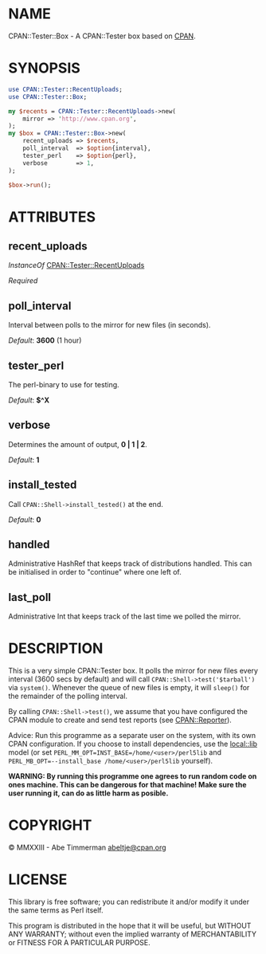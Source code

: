 # NAME

CPAN::Tester::Box - A CPAN::Tester box based on [CPAN](https://metacpan.org/pod/CPAN).

# SYNOPSIS

```perl
use CPAN::Tester::RecentUploads;
use CPAN::Tester::Box;

my $recents = CPAN::Tester::RecentUploads->new(
    mirror => 'http://www.cpan.org',
);
my $box = CPAN::Tester::Box->new(
    recent_uploads => $recents,
    poll_interval  => $option{interval},
    tester_perl    => $option{perl},
    verbose        => 1,
);

$box->run();
```

# ATTRIBUTES

## recent\_uploads

_InstanceOf_ [CPAN::Tester::RecentUploads](https://metacpan.org/pod/CPAN%3A%3ATester%3A%3ARecentUploads)

_Required_

## poll\_interval

Interval between polls to the mirror for new files (in seconds).

_Default_: **3600** (1 hour)

## tester\_perl

The perl-binary to use for testing.

_Default_: **$^X**

## verbose

Determines the amount of output, **0 | 1 | 2**.

_Default_: **1**

## install\_tested

Call `CPAN::Shell->install_tested()` at the end.

_Default_: **0**

## handled

Administrative HashRef that keeps track of distributions handled.  This can be
initialised in order to "continue" where one left of.

## last\_poll

Administrative Int that keeps track of the last time we polled the mirror.

# DESCRIPTION

This is a very simple CPAN::Tester box. It polls the mirror for new files every
interval (3600 secs by default) and will call `CPAN::Shell->test('$tarball')` via `system()`. Whenever the queue of new files is empty, it will `sleep()`
for the remainder of the polling interval.

By calling `CPAN::Shell->test()`, we assume that you have configured the
CPAN module to create and send test reports (see [CPAN::Reporter](https://metacpan.org/pod/CPAN%3A%3AReporter)).

Advice: Run this programme as a separate user on the system, with its own CPAN
configuration. If you choose to install dependencies, use the [local::lib](https://metacpan.org/pod/local%3A%3Alib)
model (or set `PERL_MM_OPT=INST_BASE=/home/<user>/perl5lib` and `PERL_MB_OPT=--install_base /home/<user>/perl5lib` yourself).

**WARNING: By running this programme one agrees to run random code on ones
machine. This can be dangerous for that machine! Make sure the user running it,
can do as little harm as posible.**

# COPYRIGHT

© MMXXIII - Abe Timmerman <abeltje@cpan.org>

# LICENSE

This library is free software; you can redistribute it and/or modify
it under the same terms as Perl itself.

This program is distributed in the hope that it will be useful,
but WITHOUT ANY WARRANTY; without even the implied warranty of
MERCHANTABILITY or FITNESS FOR A PARTICULAR PURPOSE.
